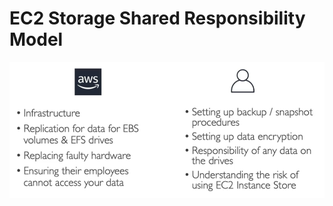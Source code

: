 # EC2 Storage Shared Responsibility Model

![EC2 Storage Shared Responsibility Model](../../images/ec2_storage/ec2_storage_shared_responsibility.png)